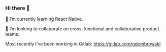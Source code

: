 ### Hi there 👋

🌱 I’m currently learning React Native.

👯 I’m looking to collaborate on cross-functional and collaborative product teams.

Most recently I've been working in Gitlab: https://gitlab.com/gdombrowski

<!--
**gabidombrowski/gabidombrowski** is a ✨ _special_ ✨ repository because its `README.md` (this file) appears on your GitHub profile.

Here are some ideas to get you started:

- 🔭 I’m currently working on ...
- 🌱 I’m currently learning ...
- 👯 I’m looking to collaborate on ...
- 🤔 I’m looking for help with ...
- 💬 Ask me about ...
- 📫 How to reach me: ...
- 😄 Pronouns: ...
- ⚡ Fun fact: ...
-->
